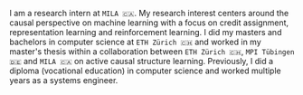 I am a research intern at `MILA 🇨🇦`.  My research interest centers around the causal perspective on machine learning with a focus on credit assignment, representation learning and reinforcement learning. I did my masters and bachelors in computer science at `ETH Zürich 🇨🇭` and worked in my master's thesis within a collaboration between `ETH Zürich 🇨🇭`, `MPI Tübingen 🇩🇪` and `MILA 🇨🇦` on active causal structure learning. Previously, I did a diploma (vocational education) in computer science and worked multiple years as a systems engineer.

